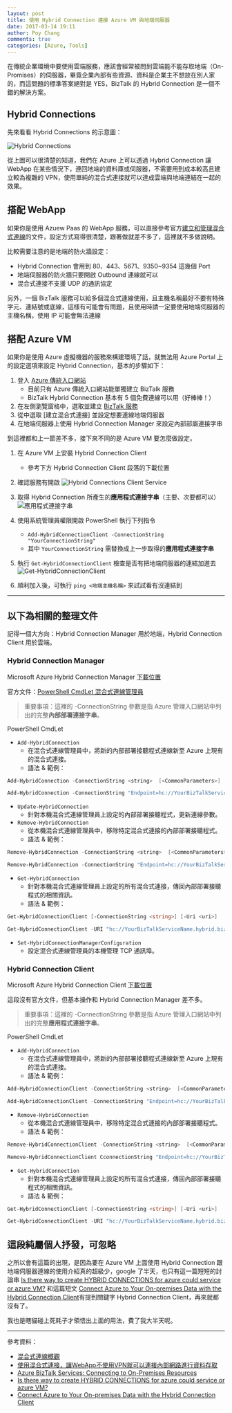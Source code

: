 ```yaml
---
layout: post
title: 使用 Hybrid Connection 連接 Azure VM 與地端伺服器
date: 2017-03-14 19:11
author: Poy Chang
comments: true
categories: [Azure, Tools]
---
```

在傳統企業環境中要使用雲端服務，應該會經常被問到雲端能不能存取地端（On-Promises）的伺服器，畢竟企業內部有些資源、資料是企業主不想放在別人家的，而這問題的標準答案絕對是 YES，BizTalk 的 Hybrid Connection 是一個不錯的解決方案。

## Hybrid Connections

先來看看 Hybrid Connections 的示意圖：

![Hybrid Connections](http://i.imgur.com/7srzaYr.png)

從上圖可以很清楚的知道，我們在 Azure 上可以透過 Hybrid Connection 讓 WebApp 在某些情況下，連回地端的資料庫或伺服器，不需要用到成本較高且建立較為複雜的 VPN，使用單純的混合式連接就可以達成雲端與地端連結在一起的效果。

## 搭配 WebApp

如果你是使用 Azuew Paas 的 WebApp 服務，可以直接參考官方[建立和管理混合式連線](https://docs.microsoft.com/zh-tw/azure/biztalk-services/integration-hybrid-connection-create-manage)的文件，設定方式寫得很清楚，跟著做就差不多了，這裡就不多做說明。

比較需要注意的是地端的防火牆設定：

* Hybrid Connection 會用到 80、443、5671、9350~9354 這幾個 Port
* 地端伺服器的防火牆只要開啟 Outbound 連線就可以
* 混合式連接不支援 UDP 的通訊協定

另外，一個 BizTalk 服務可以給多個混合式連線使用，且主機名稱最好不要有特殊字元、連結號或底線，這樣有可能會有問題，且使用時請一定要使用地端伺服器的主機名稱，使用 IP 可能會無法連線

## 搭配 Azure VM

如果你是使用 Azure 虛擬機器的服務來構建環境了話，就無法用 Azure Portal 上的設定選項來設定 Hybrid Connection，基本的步驟如下：

1. 登入 [Azure 傳統入口網站](https://manage.windowsazure.com/)
	* 目前只有 Azure 傳統入口網站能單獨建立 BizTalk 服務
	* BizTalk Hybrid Connection 基本有 5 個免費連線可以用（好棒棒！）
2. 在左側瀏覽窗格中，選取並建立 [BizTalk 服務](https://docs.microsoft.com/zh-tw/azure/biztalk-services/biztalk-provision-services)
3. 從中選取 [建立混合式連接] 並設定想要連線地端伺服器
4. 在地端伺服器上使用 Hybrid Connection Manager 來設定內部部屬連接字串

到這裡都和上一節差不多，接下來不同的是 Azure VM 要怎麼做設定。

1. 在 Azure VM 上安裝 Hybrid Connection Client
	* 參考下方 Hybrid Connection Client 段落的下載位置
2. 確認服務有開啟
![Hybrid Connections Client Service](http://i.imgur.com/e8GVG82.png)

3. 取得 Hybrid Connection 所產生的**應用程式連接字串**（主要、次要都可以）
![應用程式連接字串](http://i.imgur.com/PyCagEE.png)

4. 使用系統管理員權限開啟 PowerShell 執行下列指令
	* `Add-HybridConnectionClient -ConnectionString "YourConnectionString"`
	* 其中 `YourConnectionString` 需替換成上一步取得的**應用程式連接字串**
5. 執行 `Get-HybridConnectionClient` 檢查是否有把地端伺服器的連結加進去
![Get-HybridConnectionClient](http://i.imgur.com/71QJcyk.png)

6. 順利加入後，可執行 `ping <地端主機名稱>` 來試試看有沒連結到

----------

## 以下為相關的整理文件

記得一個大方向：Hybrid Connection Manager 用於地端，Hybrid Connection Client 用於雲端。

### Hybrid Connection Manager

Microsoft Azure Hybrid Connection Manager [下載位置](https://www.microsoft.com/en-us/download/details.aspx?id=42962)

官方文件：[PowerShell CmdLet 混合式連線管理員](https://msdn.microsoft.com/zh-tw/library/azure/dn789178.aspx)

>重要事項：這裡的 -ConnectionString 參數是指 Azure 管理入口網站中列出的完整**內部部署連接字串**。

PowerShell CmdLet

* `Add-HybridConnection`
	* 在混合式連線管理員中，將新的內部部署接聽程式連線新至 Azure 上現有的混合式連接。
	* 語法 & 範例：

```powershell
Add-HybridConnection -ConnectionString <string>  [<CommonParameters>]
```

```powershell
Add-HybridConnection -ConnectionString "Endpoint=hc://YourBizTalkServiceName.hybrid.biztalk.windows.net/YourNewHybridConnectionName;SharedAccessKeyName=defaultListener;SharedAccessKey=xxxx"
```

* `Update-HybridConnection`
	* 針對本機混合式連線管理員上設定的內部部署接聽程式，更新連線參數。
* `Remove-HybridConnection`
	* 從本機混合式連線管理員中，移除特定混合式連接的內部部署接聽程式。
	* 語法 & 範例：

```powershell
Remove-HybridConnection -ConnectionString <string>  [<CommonParameters>]
```

```powershell
Remove-HybridConnection -ConnectionString "Endpoint=hc://YourBizTalkServiceName.hybrid.biztalk.windows.net/YourHybridConnectionName;SharedAccessKeyName=defaultListener;SharedAccessKey=xxxx"
```

* `Get-HybridConnection`
	* 針對本機混合式連線管理員上設定的所有混合式連接，傳回內部部署接聽程式的相關資訊。
	* 語法 & 範例：

```powershell
Get-HybridConnectionClient [-ConnectionString <string>] [-Uri <uri>] 
```

```powershell
Get-HybridConnectionClient -URI "hc://YourBizTalkServiceName.hybrid.biztalk.windows.net/YourHybridConnectionName"
```

* `Set-HybridConnectionManagerConfiguration`
	* 設定混合式連線管理員的本機管理 TCP 通訊埠。

### Hybrid Connection Client

Microsoft Azure Hybrid Connection Client [下載位置](https://www.microsoft.com/en-us/download/details.aspx?id=44216)

這段沒有官方文件，但基本操作和 Hybrid Connection Manager 差不多。

>重要事項：這裡的 -ConnectionString 參數是指 Azure 管理入口網站中列出的完整**應用程式連接字串**。

PowerShell CmdLet

* `Add-HybridConnection`
	* 在混合式連線管理員中，將新的內部部署接聽程式連線新至 Azure 上現有的混合式連接。
	* 語法 & 範例：

```powershell
Add-HybridConnectionClient -ConnectionString <string>  [<CommonParameters>]
```

```powershell
Add-HybridConnectionClient -ConnectionString "Endpoint=hc://YourBizTalkServiceName.hybrid.biztalk.windows.net/YourNewHybridConnectionName;SharedAccessKeyName=defaultListener;SharedAccessKey=xxxx"
```

* `Remove-HybridConnection`
	* 從本機混合式連線管理員中，移除特定混合式連接的內部部署接聽程式。
	* 語法 & 範例：

```powershell
Remove-HybridConnectionClient -ConnectionString <string>  [<CommonParameters>]
```

```powershell
Remove-HybridConnectionClient CconnectionString "Endpoint=hc://YourBizTalkServiceName.hybrid.biztalk.windows.net/YourHybridConnectionName;SharedAccessKeyName=defaultListener;SharedAccessKey=xxxx"
```

* `Get-HybridConnection`
	* 針對本機混合式連線管理員上設定的所有混合式連接，傳回內部部署接聽程式的相關資訊。
	* 語法 & 範例：

```powershell
Get-HybridConnectionClient [-ConnectionString <string>] [-Uri <uri>]
```

```powershell
Get-HybridConnectionClient -URI "hc://YourBizTalkServiceName.hybrid.biztalk.windows.net/YourHybridConnectionName"
```

## 這段純屬個人抒發，可忽略

之所以會有這篇的出現，是因為要在 Azure VM 上面使用 Hybrid Connection 跟地端伺服器連線的使用介紹真的超級少，google 了半天，也只有這一篇短短的討論串 [Is there way to create HYBRID CONNECTIONS for azure could service or azure VM?](http://stackoverflow.com/questions/32329361/is-there-way-to-create-hybrid-connections-for-azure-could-service-or-azure-vm) 和這篇短文 [Connect Azure to Your On-premises Data with the Hybrid Connection Client](http://windowsitpro.com/azure/connect-azure-your-premises-data-hybrid-connection-client)有提到關鍵字 Hybrid Connection Client，再來就都沒有了。

我也是瞎貓碰上死耗子才領悟出上面的用法，費了我大半天呢。

----------

參考資料：

* [混合式連線概觀](https://docs.microsoft.com/zh-tw/azure/biztalk-services/integration-hybrid-connection-overview)
* [使用混合式連接，讓WebApp不使用VPN就可以連接內部網路進行資料存取](https://dotblogs.com.tw/maduka/2016/06/02/163424)
* [Azure BizTalk Services: Connecting to On-Premises Resources](https://www.simple-talk.com/cloud/platform-as-a-service/azure-biztalk-services-connecting-to-on-premises-resources/)
* [Is there way to create HYBRID CONNECTIONS for azure could service or azure VM?](http://stackoverflow.com/questions/32329361/is-there-way-to-create-hybrid-connections-for-azure-could-service-or-azure-vm)
* [Connect Azure to Your On-premises Data with the Hybrid Connection Client](http://windowsitpro.com/azure/connect-azure-your-premises-data-hybrid-connection-client)
